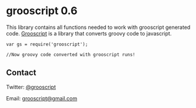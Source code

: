 grooscript 0.6
==============

This library contains all functions needed to work with grooscript generated code. [Grooscript](http://grooscript.org) is a library that converts groovy code to javascript.

    var gs = require('grooscript');

    //Now groovy code converted with grooscript runs!

Contact
-------

Twitter: [@grooscript](http://twitter.com/grooscript)

Email: <grooscript@gmail.com>
